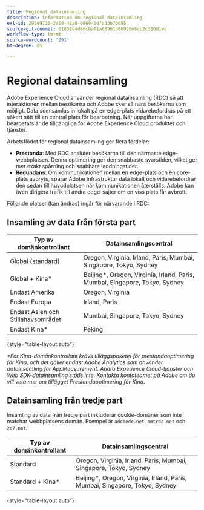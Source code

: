 ```yaml
---
title: Regional datainsamling
description: Information om regional datainsamling
exl-id: 295e9736-2a58-48a8-9968-5dfa33b70d95
source-git-commit: 01851c4d66cbaf1a68961b86926e8cc2c310d1ec
workflow-type: tm+mt
source-wordcount: '291'
ht-degree: 0%

---
```


# Regional datainsamling

Adobe Experience Cloud använder regional datainsamling (RDC) så att interaktionen mellan besökarna och Adobe sker så nära besökarna som möjligt. Data som samlas in lokalt på en edge-plats vidarebefordras på ett säkert sätt till en central plats för bearbetning. När uppgifterna har bearbetats är de tillgängliga för Adobe Experience Cloud produkter och tjänster.

Arbetsflödet för regional datainsamling ger flera fördelar:

* **Prestanda**: Med RDC ansluter besökarna till den närmaste edge-webbplatsen. Denna optimering ger den snabbaste svarstiden, vilket ger mer exakt spårning och snabbare laddningstider.
* **Redundans**: Om kommunikationen mellan en edge-plats och en core-plats avbryts, sparar Adobe infrastruktur data lokalt och vidarebefordrar den sedan till huvudplatsen när kommunikationen återställs. Adobe kan även dirigera trafik till andra edge-sajter om en viss plats får avbrott.

Följande platser (kan ändras) ingår för närvarande i RDC:

## Insamling av data från första part

| Typ av domänkontrollant | Datainsamlingscentral |
| --- | --- |
| Global (standard) | Oregon, Virginia, Irland, Paris, Mumbai, Singapore, Tokyo, Sydney |
| Global + Kina* | Beijing*, Oregon, Virginia, Irland, Paris, Mumbai, Singapore, Tokyo, Sydney |
| Endast Amerika | Oregon, Virginia |
| Endast Europa | Irland, Paris |
| Endast Asien och Stillahavsområdet | Mumbai, Singapore, Tokyo, Sydney |
| Endast Kina* | Peking |

{style="table-layout:auto"}

_*För Kina-domänkontrollant krävs tilläggspaketet för prestandaoptimering för Kina, och det gäller endast Adobe Analytics som använder datainsamling för AppMeasurement. Andra Experience Cloud-tjänster och Web SDK-datainsamling stöds inte. Kontakta kontoteamet på Adobe om du vill veta mer om tillägget Prestandaoptimering för Kina._

## Datainsamling från tredje part

Insamling av data från tredje part inkluderar cookie-domäner som inte matchar webbplatsens domän. Exempel är `adobedc.net`, `omtrdc.net` och `2o7.net`.

| Typ av domänkontrollant | Datainsamlingscentral |
| --- | --- |
| Standard | Oregon, Virginia, Irland, Paris, Mumbai, Singapore, Tokyo, Sydney |
| Standard + Kina* | Beijing*, Oregon, Virginia, Irland, Paris, Mumbai, Singapore, Tokyo, Sydney |

{style="table-layout:auto"}
